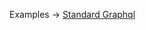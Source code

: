 <p class="ExampleLinks">Examples <span class="ExampleLinksTitleSeparator">-></span> <a href="../../examples/output/standard-graphql">Standard Graphql</a></p>
